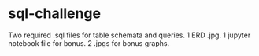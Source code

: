 # sql-challenge

Two required .sql files for table schemata and queries.
1 ERD .jpg.
1 jupyter notebook file for bonus.
2 .jpgs for bonus graphs.  
